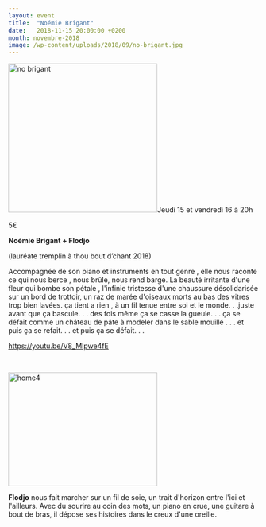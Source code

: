 ```yaml
---
layout: event
title:  "Noémie Brigant"
date:   2018-11-15 20:00:00 +0200
month: novembre-2018
image: /wp-content/uploads/2018/09/no-brigant.jpg
---
```

<img class=" size-medium wp-image-5389 alignleft" src="http://localhost/wpagendarts/wp-content/uploads/2018/09/no-brigant.jpg?w=300" alt="no brigant" width="300" height="300" srcset="http://localhost/wpagendarts/wp-content/uploads/2018/09/no-brigant.jpg 591w, http://localhost/wpagendarts/wp-content/uploads/2018/09/no-brigant-300x300.jpg 300w, http://localhost/wpagendarts/wp-content/uploads/2018/09/no-brigant-150x150.jpg 150w" sizes="(max-width: 300px) 100vw, 300px" />Jeudi 15 et vendredi 16 à 20h

5€

**Noémie Brigant + **Flodjo****

(lauréate tremplin à thou bout d’chant 2018)

Accompagnée de son piano et instruments en tout genre , elle nous raconte ce qui nous berce , nous brûle, nous rend barge. La beauté irritante d'une fleur qui bombe son pétale , l'infinie tristesse d'une chaussure désolidarisée sur un bord de trottoir, un raz de marée d'oiseaux morts au bas des vitres trop bien lavées. ça tient a rien , à un fil tenue entre soi et le monde. . .juste avant que ça bascule. . . des fois même ça se casse la gueule. . . ça se défait comme un château de pâte à modeler dans le sable mouillé . . . et puis ça se refait. . . et puis ça se défait. . .

https://youtu.be/V8_Mlpwe4fE

&nbsp;

<img class=" size-medium wp-image-5437 alignleft" src="https://agendarts.files.wordpress.com/2018/09/home4.jpg?w=300" alt="home4" width="300" height="229" /> 

**Flodjo** nous fait marcher sur un fil de soie, un trait d'horizon entre l'ici et l'ailleurs. Avec du sourire au coin des mots, un piano en crue, une guitare à bout de bras, il dépose ses histoires dans le creux d'une oreille.